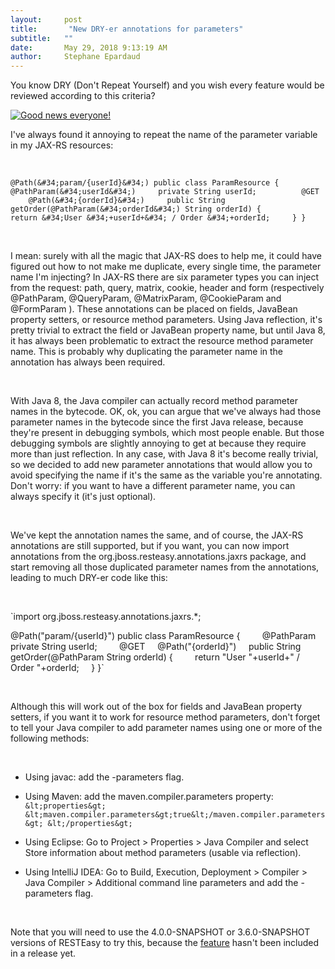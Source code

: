 ```yaml
---
layout:     post
title:       "New DRY-er annotations for parameters"
subtitle:   ""
date:       May 29, 2018 9:13:19 AM
author:     Stephane Epardaud
---
```



                    



                    




You know DRY (Don&#39;t Repeat Yourself) and you wish every feature would be reviewed according to this criteria?

[![Good news everyone!](https://developer.jboss.org/servlet/JiveServlet/downloadImage/38-6189-209378/good-news.jpg)](https://developer.jboss.org/servlet/JiveServlet/showImage/38-6189-209378/good-news.jpg)

I&#39;ve always found it annoying to repeat the name of the parameter variable in my JAX-RS resources:

 

`@Path(&#34;param/{userId}&#34;)
public class ParamResource {
    
    @PathParam(&#34;userId&#34;)
    private String userId;
    
    @GET
    @Path(&#34;{orderId}&#34;)
    public String getOrder(@PathParam(&#34;orderId&#34;) String orderId) {
        return &#34;User &#34;+userId+&#34; / Order &#34;+orderId;
    }
}`




 

I mean: surely with all the magic that JAX-RS does to help me, it could have figured out how to not make me duplicate, every single time, the parameter name I&#39;m injecting? In JAX-RS there are six parameter types you can inject from the request: path, query, matrix, cookie, header and form (respectively 
@PathParam, @QueryParam, @MatrixParam, @CookieParam
 and 
@FormParam
). These annotations can be placed on fields, JavaBean property setters, or resource method parameters. Using Java reflection, it&#39;s pretty trivial to extract the field or JavaBean property name, but until Java 8, it has always been problematic to extract the resource method parameter name. This is probably why duplicating the parameter name in the annotation has always been required.

 

With Java 8, the Java compiler can actually record method parameter names in the bytecode. OK, ok, you can argue that we&#39;ve always had those parameter names in the bytecode since the first Java release, because they&#39;re present in debugging symbols, which most people enable. But those debugging symbols are slightly annoying to get at because they require more than just reflection. In any case, with Java 8 it&#39;s become really trivial, so we decided to add new parameter annotations that would allow you to avoid specifying the name if it&#39;s the same as the variable you&#39;re annotating. Don&#39;t worry: if you want to have a different parameter name, you can always specify it (it&#39;s just optional).

 

We&#39;ve kept the annotation names the same, and of course, the JAX-RS annotations are still supported, but if you want, you can now import annotations from the 
org.jboss.resteasy.annotations.jaxrs
 package, and start removing all those duplicated parameter names from the annotations, leading to much DRY-er code like this:

 

`import org.jboss.resteasy.annotations.jaxrs.*;

@Path(&#34;param/{userId}&#34;)
public class ParamResource {
    
    @PathParam
    private String userId;
    
    @GET
    @Path(&#34;{orderId}&#34;)
    public String getOrder(@PathParam String orderId) {
        return &#34;User &#34;+userId+&#34; / Order &#34;+orderId;
    }
}`




 

Although this will work out of the box for fields and JavaBean property setters, if you want it to work for resource method parameters, don&#39;t forget to tell your Java compiler to add parameter names using one or more of the following methods:

 

*   Using javac: add the 
-parameters
 flag.
*   Using Maven: add the 
maven.compiler.parameters
 property:
`&lt;properties&gt;
  &lt;maven.compiler.parameters&gt;true&lt;/maven.compiler.parameters&gt;
&lt;/properties&gt;
`




*   Using Eclipse: Go to 
Project &gt; Properties &gt; Java Compiler
 and select 
Store information about method parameters (usable via reflection).

*   Using IntelliJ IDEA: Go to 
Build, Execution, Deployment &gt; Compiler &gt; Java Compiler &gt; Additional command line parameters
 and add the 
-parameters
 flag.

 

Note that you will need to use the 
4.0.0-SNAPSHOT or 3.6.0-SNAPSHOT
 versions of RESTEasy to try this, because the [feature](https://issues.jboss.org/browse/RESTEASY-1880) hasn&#39;t been included in a release yet.




                    




                    

                    


                
